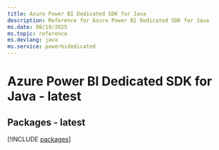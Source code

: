 ```yaml
---
title: Azure Power BI Dedicated SDK for Java
description: Reference for Azure Power BI Dedicated SDK for Java
ms.date: 08/19/2025
ms.topic: reference
ms.devlang: java
ms.service: powerbidedicated
---
```

# Azure Power BI Dedicated SDK for Java - latest
## Packages - latest
[!INCLUDE [packages](power-bi-dedicated-index.md)]